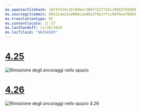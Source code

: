 ```yaml
---
ms.openlocfilehash: 3df47434c1bf84bec386f3127736c19583f02068
ms.sourcegitcommit: 09522ab15a9008ca4d022f9e37fcc98f6eaf6093
ms.translationtype: HT
ms.contentlocale: it-IT
ms.lasthandoff: 11/30/2020
ms.locfileid: "96354503"
---
```

# <a name="425"></a>[4.25](#tab/425)

![Rimozione degli ancoraggi nello spazio](../images/unreal-spatialanchors-remove.PNG)

# <a name="426"></a>[4.26](#tab/426)

![Rimozione degli ancoraggi nello spazio 4.26](../images/local-spatial-anchors-img-04.png)